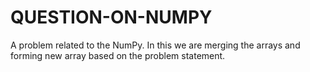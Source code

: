 # QUESTION-ON-NUMPY
A problem related to the NumPy. In this we are merging the arrays and forming new array based on the problem statement.
